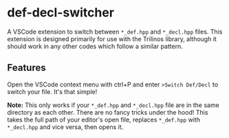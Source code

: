 # def-decl-switcher

A VSCode extension to switch between `*_def.hpp` and `*_decl.hpp` files. This extension is designed primarily for use with the Trilinos library, although it should work in any other codes which follow a similar pattern.

## Features

Open the VSCode context menu with ctrl+P and enter `>Switch Def/Decl` to switch your file.
It's that simple!

**Note:** This only works if your `*_def.hpp` and `*_decl.hpp` file are in the same directory as each other. There are no fancy tricks under the hood! This takes the full path of your editor's open file, replaces `*_def.hpp` with `*_decl.hpp` and vice versa, then opens it.
